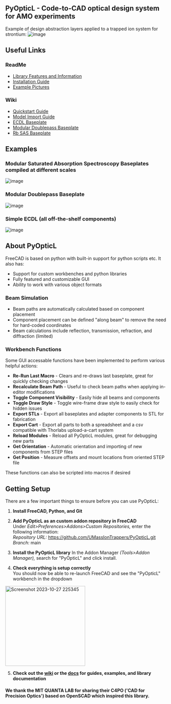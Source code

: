 ## PyOpticL - Code-to-CAD optical design system for AMO experiments

Example of design abstraction layers applied to a trapped ion system for strontium: 
![image](https://github.com/user-attachments/assets/75341182-ff6c-4106-bd7c-8fa9ee56bba2)

## Useful Links

### ReadMe
* [Library Features and Information](https://github.com/UMassIonTrappers/PyOpticL#about-PyOpticL)
* [Installation Guide](https://github.com/UMassIonTrappers/PyOpticL#getting-setup)
* [Example Pictures](https://github.com/UMassIonTrappers/PyOpticL#examples)
### Wiki
* [Quickstart Guide](https://github.com/UMassIonTrappers/PyOpticL/wiki#quickstart-guide)
* [Model Import Guide](https://github.com/UMassIonTrappers/PyOpticL/wiki#model-import-guide)
* [ECDL Baseplate](https://github.com/UMassIonTrappers/PyOpticL/wiki/ECDL-Baseplate)
* [Modular Doublepass Baseplate](https://github.com/UMassIonTrappers/PyOpticL/wiki/Modular-Doublepass-Baseplate)
* [Rb SAS Baseplate](https://github.com/UMassIonTrappers/PyOpticL/wiki/Rb-SAS-Baseplate)


## Examples

### Modular Saturated Absorption Spectroscopy Baseplates compiled at different scales
![image](https://github.com/user-attachments/assets/5340ac9b-0a6f-4758-803f-e5a5f15b18a3)

### Modular Doublepass Baseplate
![image](https://github.com/user-attachments/assets/ad6c6617-a2f6-4cba-b60d-bde7d375bfb2)

### Simple ECDL (all off-the-shelf components)
![image](https://github.com/user-attachments/assets/41fba0be-d6c5-48b3-9fd5-c1e4fdddcd74)


## About PyOpticL
FreeCAD is based on python with built-in support for python scripts etc. It also has:
* Support for custom workbenches and python libraries
* Fully featured and customizable GUI
* Ability to work with various object formats

### Beam Simulation
* Beam paths are automatically calculated based on component placement
* Component placement can be defined "along beam" to remove the need for hard-coded coordinates
* Beam calculations include reflection, transmission, refraction, and diffraction (limited)

### Workbench Functions

Some GUI accessable functions have been implemented to perform various helpful actions:
* **Re-Run Last Macro** - Clears and re-draws last baseplate, great for quickly checking changes
* **Recalculate Beam Path** - Useful to check beam paths when applying in-editor modifications
* **Toggle Component Visibility** - Easily hide all beams and components
* **Toggle Draw Style** - Toggle wire-frame draw style to easily check for hidden issues
* **Export STLs** - Export all baseplates and adapter components to STL for fabrication
* **Export Cart** - Export all parts to both a spreadsheet and a csv compatible with Thorlabs upload-a-cart system
* **Reload Modules** - Reload all PyOpticL modules, great for debugging new parts
* **Get Orientation** - Automatic orientation and importing of new components from STEP files
* **Get Position** - Measure offsets and mount locations from oriented STEP file

These functions can also be scripted into macros if desired

## Getting Setup
There are a few important things to ensure before you can use PyOpticL:

1. **Install FreeCAD, Python, and Git**

2. **Add PyOpticL as an custom addon repository in FreeCAD**  
	Under _Edit>Preferences>Addons>Custom Repositories,_ enter the following information: \
    _Repository URL:_ https://github.com/UMassIonTrappers/PyOpticL.git \
    _Branch:_ main

3. **Install the PyOpticL library**
    In the Addon Manager _(Tools>Addon Manager),_ search for "PyOpticL" and click install.
		
4. **Check everything is setup correctly**  
   You should now be able to re-launch FreeCAD and see the "PyOpticL" workbench in the dropdown  
<img width="250" alt="Screenshot 2023-10-27 225345" src="https://github.com/UMassIonTrappers/PyOpticL/assets/103533593/6eeec81a-e7de-4bde-8509-0c30bda0b9b7">

5. **Check out the [wiki](https://github.com/UMassIonTrappers/PyOpticL/wiki) or the [docs](https://github.com/UMassIonTrappers/PyOpticL/tree/main/docs) for guides, examples, and library documentation**

#### We thank the MIT QUANTA LAB for sharing their C4PO ('CAD for Precision Optics') based on OpenSCAD which inspired this library.
